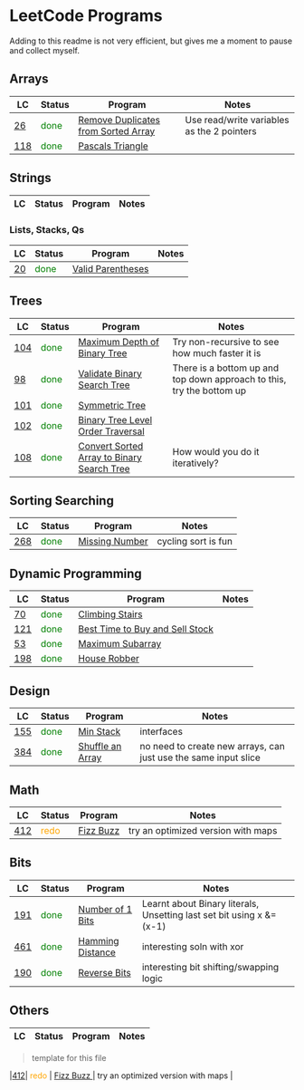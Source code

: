 # LeetCode Programs
Adding to this readme is not very efficient, but gives me a moment to pause and collect myself.

## Arrays

| LC | Status | Program | Notes |
|---------|--------|---------|---------|
|[26](https://leetcode.com/problems/remove-duplicates-from-sorted-array/)| <span style="color: green"> done </span>|[Remove Duplicates from Sorted Array](remove-duplicates-from-sorted-array.go) | Use read/write variables as the 2 pointers | 
|[118]( https://leetcode.com/problems/pascals-triangle/ )| <span style="color: green"> done </span>| [ Pascals Triangle ]( bits/pascals-triangle.go )| | 

## Strings 

| LC | Status | Program | Notes |
|---------|--------|---------|---------|

### Lists, Stacks, Qs 

| LC | Status | Program | Notes |
|---------|--------|---------|---------|
|[20]( https://leetcode.com/problems/valid-parentheses/ )| <span style="color: green"> done </span>| [ Valid Parentheses ]( list_stk_q/valid-parentheses.go )| | 

## Trees

| LC | Status | Program | Notes |
|---------|--------|---------|---------|
|[104](https://leetcode.com/problems/maximum-depth-of-binary-tree/)| <span style="color: green"> done </span>| [Maximum Depth of Binary Tree ]( trees/maximum-depth-of-binary-tree.go ) | Try non-recursive to see how much faster it is | 
|[98](https://leetcode.com/problems/validate-binary-search-tree/)| <span style="color: green"> done </span>| [Validate Binary Search Tree]( trees/validate-binary-search-tree.go ) | There is a bottom up and top down approach to this, try the bottom up |
|[101](https://leetcode.com/problems/symmetric-tree/)| <span style="color: green"> done </span>| [ Symmetric Tree ]( trees/symmetric-tree.go )| |
|[102](https://leetcode.com/problems/binary-tree-level-order-traversal/)| <span style="color: green"> done </span>| [Binary Tree Level Order Traversal ]( trees/binary-tree-level-order-traversal.go )| |
|[108]( https://leetcode.com/problems/convert-sorted-array-to-binary-search-tree/ )| <span style="color: green"> done </span>| [ Convert Sorted Array to Binary Search Tree ]( trees/convert-sorted-array-to-binary-search-tree.go )| How would you do it iteratively? |

## Sorting Searching 
| LC | Status | Program | Notes |
|---------|--------|---------|---------|
|[268](https://leetcode.com/problems/missing-number/)| <span style="color: green"> done </span>| [ Missing Number ]( sorting/missing-number.go )| cycling sort is fun |

## Dynamic Programming 
| LC | Status | Program | Notes |
|---------|--------|---------|---------|
|[70]( https://leetcode.com/problems/climbing-stairs/ )| <span style="color: green"> done </span>| [ Climbing Stairs ]( dp/climbing-stairs.go )| |
|[121]( https://leetcode.com/problems/best-time-to-buy-and-sell-stock/ )| <span style="color: green"> done </span>| [ Best Time to Buy and Sell Stock ]( dp/best-time-to-buy-and-sell-stock.go )| |
|[53]( https://leetcode.com/problems/maximum-subarray/ )| <span style="color: green"> done </span>| [ Maximum Subarray ]( dp/maximum-subarray.go )| |
|[198]( https://leetcode.com/problems/house-robber/ )| <span style="color: green"> done </span>| [ House Robber ]( dp/house-robber.go )| |

## Design 
| LC | Status | Program | Notes |
|---------|--------|---------|---------|
|[155]( https://leetcode.com/problems/min-stack/ )| <span style="color: green"> done </span>| [ Min Stack ]( design/min-stack.go )| interfaces |
|[384]( https://leetcode.com/problems/shuffle-an-array/ )| <span style="color: green"> done </span>| [ Shuffle an Array ]( design/shuffle-an-array.go )| no need to create new arrays, can just use the same input slice |

## Math 
| LC | Status | Program | Notes |
|---------|--------|---------|---------|
|[412]( https://leetcode.com/problems/fizz-buzz/ )| <span style="color: orange "> redo </span>| [ Fizz Buzz ]( math/fizz-buzz.go )| try an optimized version with maps 

## Bits
| LC | Status | Program | Notes |
|---------|--------|---------|---------|
|[191]( https://leetcode.com/problems/number-of-1-bits/ )| <span style="color: green"> done </span>| [ Number of 1 Bits ]( bits/number-of-1-bits.go )| Learnt about Binary literals, Unsetting last set bit using x &= (x-1)|
|[461]( https://leetcode.com/problems/hamming-distance/ )| <span style="color: green"> done </span>| [ Hamming Distance ]( bits/hamming-distance.go )| interesting soln with xor |
|[190]( https://leetcode.com/problems/reverse-bits/ )| <span style="color: green"> done </span>| [ Reverse Bits ]( bits/reverse-bits.go )| interesting bit shifting/swapping logic| 

## Others 
| LC | Status | Program | Notes |
|---------|--------|---------|---------|


> template for this file

|[412](
https://leetcode.com/problems/fizz-buzz/
)|
<span style="color: orange ">
redo
</span>|
[
Fizz Buzz
](
math/fizz-buzz.go
)|
try an optimized version with maps
| 